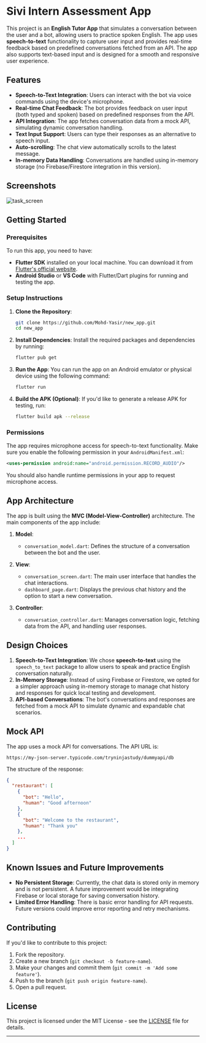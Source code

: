 # Sivi Intern Assessment App

This project is an **English Tutor App** that simulates a conversation between the user and a bot, allowing users to practice spoken English. The app uses **speech-to-text** functionality to capture user input and provides real-time feedback based on predefined conversations fetched from an API. The app also supports text-based input and is designed for a smooth and responsive user experience.

## Features

- **Speech-to-Text Integration**: Users can interact with the bot via voice commands using the device's microphone.
- **Real-time Chat Feedback**: The bot provides feedback on user input (both typed and spoken) based on predefined responses from the API.
- **API Integration**: The app fetches conversation data from a mock API, simulating dynamic conversation handling.
- **Text Input Support**: Users can type their responses as an alternative to speech input.
- **Auto-scrolling**: The chat view automatically scrolls to the latest message.
- **In-memory Data Handling**: Conversations are handled using in-memory storage (no Firebase/Firestore integration in this version).

## Screenshots

![task_screen](https://private-user-images.githubusercontent.com/119793604/375746660-c4abc507-8dea-4ae6-bd57-09c4d71e2aec.jpg?jwt=eyJhbGciOiJIUzI1NiIsInR5cCI6IkpXVCJ9.eyJpc3MiOiJnaXRodWIuY29tIiwiYXVkIjoicmF3LmdpdGh1YnVzZXJjb250ZW50LmNvbSIsImtleSI6ImtleTUiLCJleHAiOjE3Mjg2NDg1NTcsIm5iZiI6MTcyODY0ODI1NywicGF0aCI6Ii8xMTk3OTM2MDQvMzc1NzQ2NjYwLWM0YWJjNTA3LThkZWEtNGFlNi1iZDU3LTA5YzRkNzFlMmFlYy5qcGc_WC1BbXotQWxnb3JpdGhtPUFXUzQtSE1BQy1TSEEyNTYmWC1BbXotQ3JlZGVudGlhbD1BS0lBVkNPRFlMU0E1M1BRSzRaQSUyRjIwMjQxMDExJTJGdXMtZWFzdC0xJTJGczMlMkZhd3M0X3JlcXVlc3QmWC1BbXotRGF0ZT0yMDI0MTAxMVQxMjA0MTdaJlgtQW16LUV4cGlyZXM9MzAwJlgtQW16LVNpZ25hdHVyZT1kZmQyZjg0ZWZhNDNiODcyOWVmMzA0NjQ5ZTI3NjE0N2Y1OTUwYTBjMzNmYzY0MDljYTA2MGEyOWNmZjllYzNmJlgtQW16LVNpZ25lZEhlYWRlcnM9aG9zdCJ9.K6QFUfFzdQyuTWYPo8nOigo1qqAaYBIU4754IFuvzh4)

## Getting Started

### Prerequisites

To run this app, you need to have:

- **Flutter SDK** installed on your local machine. You can download it from [Flutter's official website](https://flutter.dev/docs/get-started/install).
- **Android Studio** or **VS Code** with Flutter/Dart plugins for running and testing the app.

### Setup Instructions

1. **Clone the Repository**:
   ```bash
   git clone https://github.com/Mohd-Yasir/new_app.git
   cd new_app
   ```

2. **Install Dependencies**:
   Install the required packages and dependencies by running:
   ```bash
   flutter pub get
   ```

3. **Run the App**:
   You can run the app on an Android emulator or physical device using the following command:
   ```bash
   flutter run
   ```

4. **Build the APK (Optional)**:
   If you'd like to generate a release APK for testing, run:
   ```bash
   flutter build apk --release
   ```

### Permissions

The app requires microphone access for speech-to-text functionality. Make sure you enable the following permission in your `AndroidManifest.xml`:

```xml
<uses-permission android:name="android.permission.RECORD_AUDIO"/>
```

You should also handle runtime permissions in your app to request microphone access.

## App Architecture

The app is built using the **MVC (Model-View-Controller)** architecture. The main components of the app include:

1. **Model**:
   - `conversation_model.dart`: Defines the structure of a conversation between the bot and the user.

2. **View**:
   - `conversation_screen.dart`: The main user interface that handles the chat interactions.
   - `dashboard_page.dart`: Displays the previous chat history and the option to start a new conversation.

3. **Controller**:
   - `conversation_controller.dart`: Manages conversation logic, fetching data from the API, and handling user responses.

## Design Choices

1. **Speech-to-Text Integration**: We chose **speech-to-text** using the `speech_to_text` package to allow users to speak and practice English conversation naturally.
2. **In-Memory Storage**: Instead of using Firebase or Firestore, we opted for a simpler approach using in-memory storage to manage chat history and responses for quick local testing and development.
3. **API-based Conversations**: The bot's conversations and responses are fetched from a mock API to simulate dynamic and expandable chat scenarios.

## Mock API

The app uses a mock API for conversations. The API URL is:
```plaintext
https://my-json-server.typicode.com/tryninjastudy/dummyapi/db
```

The structure of the response:
```json
{
  "restaurant": [
    {
      "bot": "Hello",
      "human": "Good afternoon"
    },
    {
      "bot": "Welcome to the restaurant",
      "human": "Thank you"
    },
    ...
  ]
}
```

## Known Issues and Future Improvements

- **No Persistent Storage**: Currently, the chat data is stored only in memory and is not persistent. A future improvement would be integrating Firebase or local storage for saving conversation history.
- **Limited Error Handling**: There is basic error handling for API requests. Future versions could improve error reporting and retry mechanisms.

## Contributing

If you'd like to contribute to this project:

1. Fork the repository.
2. Create a new branch (`git checkout -b feature-name`).
3. Make your changes and commit them (`git commit -m 'Add some feature'`).
4. Push to the branch (`git push origin feature-name`).
5. Open a pull request.

## License

This project is licensed under the MIT License - see the [LICENSE](LICENSE) file for details.

---
